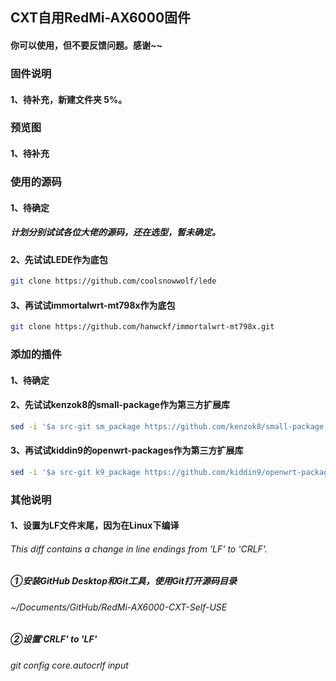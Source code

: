 ## CXT自用RedMi-AX6000固件
#### 你可以使用，但不要反馈问题。感谢~~

### 固件说明
#### 1、待补充，新建文件夹 5%。


### 预览图
#### 1、待补充


### 使用的源码
#### 1、待确定
##### 计划分别试试各位大佬的源码，还在选型，暂未确定。

#### 2、先试试LEDE作为底包
```bash
git clone https://github.com/coolsnowwolf/lede
```

#### 3、再试试immortalwrt-mt798x作为底包
```bash
git clone https://github.com/hanwckf/immortalwrt-mt798x.git
```


### 添加的插件
#### 1、待确定

#### 2、先试试kenzok8的small-package作为第三方扩展库
```bash
sed -i '$a src-git sm_package https://github.com/kenzok8/small-package' feeds.conf.default
```
#### 3、再试试kiddin9的openwrt-packages作为第三方扩展库
```bash
sed -i '$a src-git k9_package https://github.com/kiddin9/openwrt-packages' feeds.conf.default
```

### 其他说明
#### 1、设置为LF文件末尾，因为在Linux下编译
###### This diff contains a change in line endings from 'LF' to 'CRLF'.
##### ①安装GitHub Desktop和Git工具，使用Git打开源码目录
###### ~/Documents/GitHub/RedMi-AX6000-CXT-Self-USE
##### ②设置'CRLF' to 'LF'
###### git config core.autocrlf input

<!-- ###### 要将行尾格式设置为“LF”，可以执行以下命令：
###### git config --global core.autocrlf input
###### Windows想要保留“CRLF”，则可以使用：
###### git config --global core.autocrlf true -->
